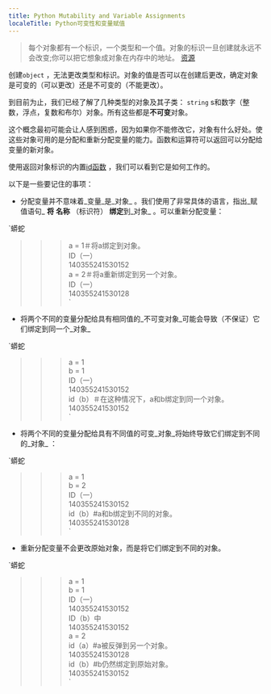 ```yaml
---
title: Python Mutability and Variable Assignments
localeTitle: Python可变性和变量赋值
---
```

> 每个对象都有一个标识，一个类型和一个值。对象的标识一旦创建就永远不会改变;你可以把它想象成对象在内存中的地址。 [资源](https://docs.python.org/3/reference/datamodel.html#data-model)

创建`object` ，无法更改类型和标识。对象的值是否可以在创建后更改，确定对象是可变的（可以更改）还是不可变的（不能更改）。

到目前为止，我们已经了解了几种类型的对象及其子类： `string` s和数字（整数，浮点，复数和布尔）对象。所有这些都是**不可变**对象。

这个概念最初可能会让人感到困惑，因为如果你不能修改它，对象有什么好处。使这些对象可用的是分配和重新分配变量的能力。函数和运算符可以返回可以分配给变量的新对象。

使用返回对象标识的内置[id函数](https://docs.python.org/3/library/functions.html#id) ，我们可以看到它是如何工作的。

以下是一些要记住的事项：

*   分配变量并不意味着_变量_是_对象_ 。我们使用了非常具体的语言，指出_赋值语句_ **将** **名称** （标识符） **绑定**到_对象_ 。可以重新分配变量：

\`蟒蛇

> > > a = 1＃将a绑定到对象。  
> > > ID（一）  
> > > 140355241530152  
> > > a = 2＃将a重新绑定到另一个对象。  
> > > ID（一）  
> > > 140355241530128  
> > > \`

*   将两个不同的变量分配给具有相同值的_不可变对象_可能会导致（不保证）它们绑定到同一个_对象_

\`蟒蛇

> > > a = 1  
> > > b = 1  
> > > ID（一）  
> > > 140355241530152  
> > > id（b）＃在这种情况下，a和b绑定到同一个对象。  
> > > 140355241530152  
> > > \`

*   将两个不同的变量分配给具有不同值的可变_对象_将始终导致它们绑定到不同的_对象_ ：

\`蟒蛇

> > > a = 1  
> > > b = 2  
> > > ID（一）  
> > > 140355241530152  
> > > id（b）#a和b绑定到不同的对象。  
> > > 140355241530128  
> > > \`

*   重新分配变量不会更改原始对象，而是将它们绑定到不同的对象。

\`蟒蛇

> > > a = 1  
> > > b = 1  
> > > ID（一）  
> > > 140355241530152  
> > > ID（b）中  
> > > 140355241530152  
> > > a = 2  
> > > id（a）#a被反弹到另一个对象。  
> > > 140355241530128  
> > > id（b）#b仍然绑定到原始对象。  
> > > 140355241530152  
> > > \`